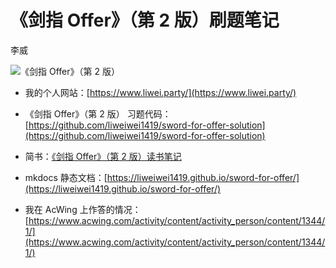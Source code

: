 # 《剑指 Offer》（第 2 版）刷题笔记

李威

![《剑指 Offer》（第 2 版）](https://liweiwei1419.github.io/images/sword-for-offer/index.png)



+ 我的个人网站：[https://www.liwei.party/](https://www.liwei.party/)

+ 《剑指 Offer》（第 2 版） 习题代码：[https://github.com/liweiwei1419/sword-for-offer-solution](https://github.com/liweiwei1419/sword-for-offer-solution)

+ 简书：[《剑指 Offer》（第 2 版）读书笔记](https://www.jianshu.com/nb/33634205)

+ mkdocs 静态文档：[https://liweiwei1419.github.io/sword-for-offer/](https://liweiwei1419.github.io/sword-for-offer/)

+ 我在 AcWing 上作答的情况： [https://www.acwing.com/activity/content/activity_person/content/1344/1/](https://www.acwing.com/activity/content/activity_person/content/1344/1/)




